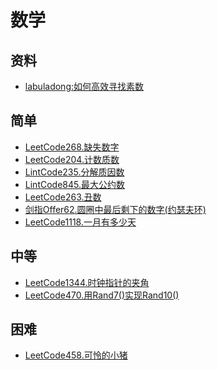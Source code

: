 # 数学
## 资料
- [labuladong:如何高效寻找素数](https://labuladong.gitbook.io/algo/gao-pin-mian-shi-xi-lie/da-yin-su-shu)
## 简单
- [LeetCode268.缺失数字](docs/LeetCode268.缺失数字.md)
- [LeetCode204.计数质数](docs/LeetCode204.计数质数.md)
- [LintCode235.分解质因数](docs/LintCode235.分解质因数.md)
- [LintCode845.最大公约数](docs/LintCode845.最大公约数.md)
- [LeetCode263.丑数](docs/LeetCode263.丑数.md)
- [剑指Offer62.圆圈中最后剩下的数字(约瑟夫环)](docs/剑指Offer62.圆圈中最后剩下的数字(约瑟夫环).md)
- [LeetCode1118.一月有多少天](docs/LeetCode1118.一月有多少天.md)
## 中等
- [LeetCode1344.时钟指针的夹角](docs/LeetCode1344.时钟指针的夹角.md)
- [LeetCode470.用Rand7()实现Rand10()](docs/LeetCode470.用Rand7()实现Rand10().md)
## 困难
- [LeetCode458.可怜的小猪](docs/LeetCode458.可怜的小猪.md)